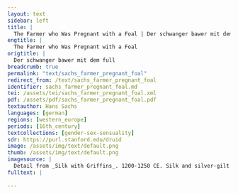 ```yaml
---
layout: text
sidebar: left
title: |
  The Farmer who Was Pregnant with a Foal | Der schwanger bawer mit dem full
engtitle: |
  The Farmer who Was Pregnant with a Foal
origtitle: |
  Der schwanger bawer mit dem full
breadcrumb: true
permalink: "text/sachs_farmer_pregnant_foal"
redirect_from: /text/sachs_farmer_pregnant_foal
identifier: sachs_farmer_pregnant_foal.md
tei: /assets/tei/sachs_farmer_pregnant_foal.xml
pdf: /assets/pdf/sachs_farmer_pregnant_foal.pdf
textauthor: Hans Sachs
languages: [german]
regions: [western_europe]
periods: [16th_century]
textcollections: [gender-sex-sensuality]
sdr: https://purl.stanford.edu/druid 
image: /assets/img/text/default.png
thumb: /assets/img/text/default.png
imagesource: |
  Detail from _Silk with Griffins_. 1200-1250 CE. Silk and silver-gilt metal on parchment over cotton. Central Asia, Sicily, or North Africa. 69 1/4 x 38 1/4 in. (175.9 x 97.2 cm). The Cloisters Collection, 1984, at the Metropolitan Museum of Art, New York. Object Number 1984.344. [https://www.metmuseum.org/art/collection/search/466119](https://www.metmuseum.org/art/collection/search/466119). [Public Domain]
fulltext: |
   
--- 
```

